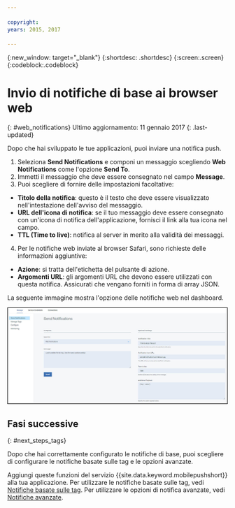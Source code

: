 ```yaml
---

copyright:
years: 2015, 2017

---
```


{:new_window: target="_blank"}
{:shortdesc: .shortdesc}
{:screen:.screen}
{:codeblock:.codeblock}

# Invio di notifiche di base ai browser web
{: #web_notifications}
Ultimo aggiornamento: 11 gennaio 2017
{: .last-updated}

Dopo che hai sviluppato le tue applicazioni, puoi inviare una notifica push. 

1. Seleziona **Send Notifications** e componi un messaggio scegliendo **Web Notifications** come l'opzione **Send To**. 
2. Immetti il messaggio che deve essere consegnato nel campo **Message**.
3. Puoi scegliere di fornire delle impostazioni facoltative:
  - **Titolo della notifica**: questo è il testo che deve essere visualizzato nell'intestazione dell'avviso del messaggio.
  - **URL dell'icona di notifica**: se il tuo messaggio deve essere consegnato con un'icona di notifica dell'applicazione, fornisci il link alla tua icona nel campo.
  - **TTL (Time to live)**: notifica al server in merito alla validità dei messaggi.
4. Per le notifiche web inviate al browser Safari, sono richieste delle informazioni aggiuntive:
  - **Azione**: si tratta dell'etichetta del pulsante di azione.
  - **Argomenti URL**: gli argomenti URL che devono essere utilizzati con questa notifica. Assicurati che vengano forniti in forma di array JSON. 
 
La seguente immagine mostra l'opzione delle notifiche web nel dashboard.

  ![Schermata notifiche](images/DashboardWebpush.jpg)


## Fasi successive
  {: #next_steps_tags}

Dopo che hai correttamente configurato le notifiche di base, puoi scegliere di configurare le notifiche basate sulle tag e le opzioni avanzate.

Aggiungi queste funzioni del servizio {{site.data.keyword.mobilepushshort}} alla tua applicazione. Per utilizzare le notifiche basate sulle tag, vedi [Notifiche basate sulle tag](c_tag_basednotifications.html). Per utilizzare le opzioni di notifica avanzate, vedi [Notifiche avanzate](t_advance_badge_sound_payload.html).



